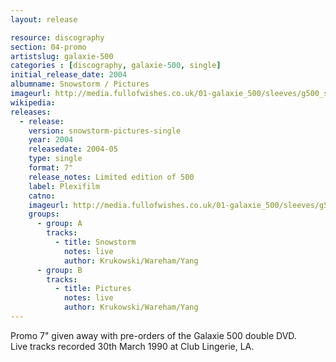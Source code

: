 ```yaml
---
layout: release

resource: discography
section: 04-promo
artistslug: galaxie-500
categories : [discography, galaxie-500, single]
initial_release_date: 2004
albumname: Snowstorm / Pictures
imageurl: http://media.fullofwishes.co.uk/01-galaxie_500/sleeves/g500_snowstorm_front_002.jpg
wikipedia: 
releases:
  - release:
    version: snowstorm-pictures-single
    year: 2004
    releasedate: 2004-05
    type: single
    format: 7"
    release_notes: Limited edition of 500
    label: Plexifilm
    catno: 
    imageurl: http://media.fullofwishes.co.uk/01-galaxie_500/sleeves/g500_snowstorm_front_002.jpg
    groups:
      - group: A
        tracks:
          - title: Snowstorm
            notes: live
            author: Krukowski/Wareham/Yang
      - group: B
        tracks:
          - title: Pictures
            notes: live
            author: Krukowski/Wareham/Yang
---
```

Promo 7" given away with pre-orders of the Galaxie 500 double DVD.  
Live tracks recorded 30th March 1990 at Club Lingerie, LA.
